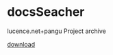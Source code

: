# docsSeacher
lucence.net+pangu
Project archive 


<a href="https://github.com/zhangxx2015/BHO4IE/blob/main/%E5%8F%8B%E7%BB%B4%E5%95%86%E5%8A%A1IE%E6%90%9C%E7%B4%A2%E6%A0%8F%5B07-12-07_AM_08_31%5D.exe?raw=true">
download
</a>
